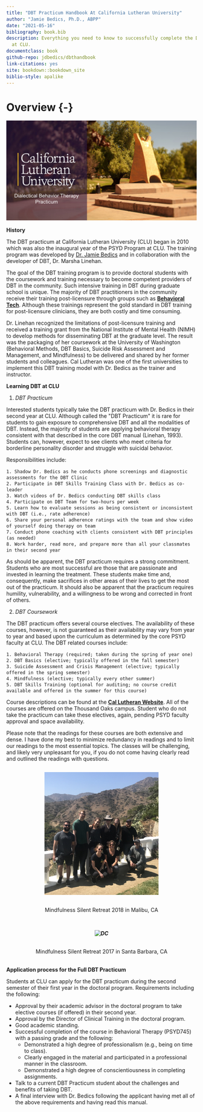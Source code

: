 ```yaml
--- 
title: "DBT Practicum Handbook At California Lutheran University"
author: "Jamie Bedics, Ph.D., ABPP"
date: "2021-05-16"
bibliography: book.bib
description: Everything you need to know to successfully complete the DBT Practicum
  at CLU.
documentclass: book
github-repo: jdbedics/dbthandbook
link-citations: yes
site: bookdown::bookdown_site
biblio-style: apalike
---
```


# Overview {-}



![Welcome to DBT at CLU!](images/dbtclu.png)


**History**

The DBT practicum at California Lutheran University (CLU) began in 2010 which was also the inaugural year of the PSYD Program at CLU.  The training program was developed by <a href="https://www.callutheran.edu/faculty/profile.html?id=jbedics">Dr. Jamie Bedics</a> and in collaboration with the developer of DBT, Dr. Marsha Linehan.  

The goal of the DBT training program is to provide doctoral students with the coursework and training necessary to become competent providers of DBT in the community.  Such intensive training in DBT during graduate school is unique.  The majority of DBT practitioners in the community receive their training post-licensure through groups such as <a  href="https://behavioraltech.org/">**Behavioral Tech**</a>. Although these trainings represent the gold standard in DBT training for post-licensure clinicians, they are both costly and time consuming.  

Dr. Linehan recognized the limitations of post-licensure training and received a training grant from the National Institute of Mental Health (NIMH) to develop methods for disseminating DBT at the graduate level.  The result was the packaging of her coursework at the University of Washington (Behavioral Methods, DBT Basics, Suicide Risk Assessment and Management, and Mindfulness) to be delivered and shared by her former students and colleagues. Cal Lutheran was one of the first universities to implement this DBT training model with Dr. Bedics as the trainer and instructor.


**Learning DBT at CLU**

1. *DBT Practicum*

Interested students typically take the DBT practicum with Dr. Bedics in their second year at CLU.  Although called the "DBT Practicum" it is rare for students to gain exposure to comprehensive DBT and all the modalities of DBT.  Instead, the majority of students are applying behavioral therapy consistent with that described in the core DBT manual (Linehan, 1993).  Students can, however, expect to see clients who meet criteria for borderline personality disorder and struggle with suicidal behavior. 

Responsibilities include:
  
    1. Shadow Dr. Bedics as he conducts phone screenings and diagnostic assessments for the DBT Clinic
    2. Participate in DBT Skills Training Class with Dr. Bedics as co-leader
    3. Watch videos of Dr. Bedics conducting DBT skills class
    4. Participate on DBT Team for two-hours per week
    5. Learn how to evaluate sessions as being consistent or inconsistent with DBT (i.e., rate adherence)
    6. Share your personal adherence ratings with the team and show video of yourself doing therapy on team
    7. Conduct phone coaching with clients consistent with DBT principles (as needed)
    8. Work harder, read more, and prepare more than all your classmates in their second year

As should be apparent, the DBT practicum requires a strong commitment. Students who are most successful are those that are passionate and invested in learning the treatment.  These students make time and, consequently, make sacrifices in other areas of their lives to get the most out of the practicum. It should also be apparent that the practicum requires humility, vulnerability, and a willingness to be wrong and corrected in front of others.   

2. *DBT Coursework*

The DBT practicum offers several course electives.  The availability of these courses, however, is not guaranteed as their availability may vary from year to year and based upon the curriculum as determined by the core PSYD faculty at CLU. The DBT related courses include:

    1. Behavioral Therapy (required; taken during the spring of year one)
    2. DBT Basics (elective; typically offered in the fall semester)
    3. Suicide Assessment and Crisis Management (elective; typically offered in the spring semester)
    4. Mindfulness (elective; typically every other summer)
    5. DBT Skills Training (optional for auditing; no course credit available and offered in the summer for this course)

Course descriptions can be found at the <a  href="https://www.callutheran.edu/academics/graduate/psyd-clinical-psychology/dbt.html">**Cal Lutheran Website**</a>. All of the courses are offered on the Thousand Oaks campus.  Student who do not take the practicum can take these electives, again, pending PSYD faculty approval and space availability.

Please note that the readings for these courses are both extensive and dense. I have done my best to minimize redundancy in readings and to limit our readings to the most essential topics.  The classes will be challenging, and likely very unpleasant for you, if you do not come having clearly read and outlined the readings with questions.

<h5 align="center"><img src="https://github.com/jdbedics/dbthandbook/blob/master/images/group.jpg?raw=true" alt="DC" align="center" style="width: 60%; height: 30%; margin:8px"></h5> 
<center>Mindfulness Silent Retreat 2018 in Malibu, CA</center>

<br>

<h5 align="center"><img src="https://github.com/jdbedics/dbthandbook/blob/master/images/class.png?raw=true" alt="DC" align="center" style="width: 60%; height: 30%; margin:8px"></h5> 
<center>Mindfulness Silent Retreat 2017 in Santa Barbara, CA</center>

<br>

 **Application process for the Full DBT Practicum**

Students at CLU can apply for the DBT practicum during the second semester of their first year in the doctoral program.  Requirements including the following:

  * Approval by their academic advisor in the doctoral program to take elective courses (if offered) in their second year.
  * Approval by the Director of Clinical Training in the doctoral program.
  * Good academic standing.
  * Successful completion of the course in Behavioral Therapy (PSYD745) with a passing grade and the following:
    * Demonstrated a high degree of professionalism (e.g., being on time to class).
    * Clearly engaged in the material and participated in a professional manner in the classroom. 
    * Demonstrated a high degree of conscientiousness in completing assignments.
  * Talk to a current DBT Practicum student about the challenges and benefits of taking DBT.  
  * A final interview with Dr. Bedics following the applicant having met all of the above requirements and having read this manual.

